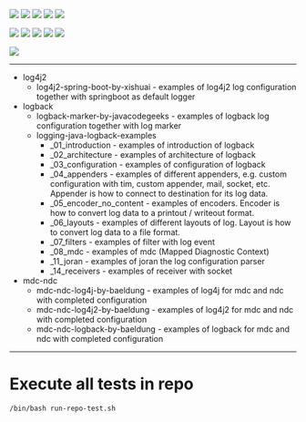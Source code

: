 ![](https://img.shields.io/badge/language-xxx-blue)
![](https://img.shields.io/badge/technology-xxx,%20xxx-blue)
![](https://img.shields.io/badge/development%20year-2020-orange)
![](https://img.shields.io/badge/contributor-shijian%20su-purple)
![](https://img.shields.io/badge/license-MIT-lightgrey)

![](https://img.shields.io/github/languages/top/shijiansu/)
![](https://img.shields.io/github/languages/count/shijiansu/)
![](https://img.shields.io/github/languages/code-size/shijiansu/)
![](https://img.shields.io/github/repo-size/shijiansu/)
![](https://img.shields.io/github/last-commit/shijiansu/?color=red)

![](https://github.com/shijiansu//workflows/ci%20build/badge.svg)

--------------------------------------------------------------------------------

- log4j2
  - log4j2-spring-boot-by-xishuai - examples of log4j2 log configuration together with springboot as default logger
- logback
  - logback-marker-by-javacodegeeks - examples of logback log configuration together with log marker
  - logging-java-logback-examples
    - _01_introduction - examples of introduction of logback
    - _02_architecture - examples of architecture of logback
    - _03_configuration - examples of configuration of logback
    - _04_appenders - examples of different appenders, e.g. custom configuration with tim, custom appender, mail, socket, etc. Appender is how to connect to destination for its log data.
    - _05_encoder_no_content - examples of encoders. Encoder is how to convert log data to a printout / writeout format.
    - _06_layouts - examples of different layouts of log. Layout is how to convert log data to a file format.
    - _07_filters - examples of filter with log event
    - _08_mdc - examples of mdc (Mapped Diagnostic Context)
    - _11_joran - examples of joran the log configuration parser
    - _14_receivers - examples of receiver with socket
- mdc-ndc
  - mdc-ndc-log4j-by-baeldung - examples of log4j for mdc and ndc with completed configuration
  - mdc-ndc-log4j2-by-baeldung - examples of log4j2 for mdc and ndc with completed configuration
  - mdc-ndc-logback-by-baeldung - examples of logback for mdc and ndc with completed configuration

--------------------------------------------------------------------------------
  
# Execute all tests in repo

`/bin/bash run-repo-test.sh`
